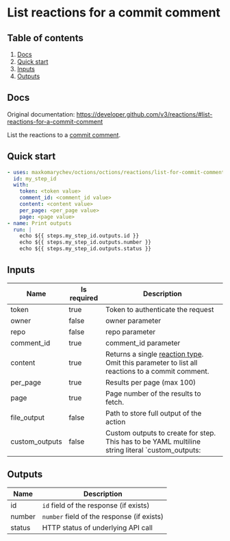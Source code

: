 # List reactions for a commit comment

## Table of contents

1. [Docs](#docs)
1. [Quick start](#quick-start)
1. [Inputs](#inputs)
1. [Outputs](#outputs)

<a name="quick-start" ></a>
## Docs

Original documentation: https://developer.github.com/v3/reactions/#list-reactions-for-a-commit-comment

List the reactions to a [commit comment](https://developer.github.com/v3/repos/comments/).


<a name="quick start" ></a>
## Quick start

```yaml
- uses: maxkomarychev/octions/octions/reactions/list-for-commit-comment@master
  id: my_step_id
  with:
    token: <token value>
    comment_id: <comment_id value>
    content: <content value>
    per_page: <per_page value>
    page: <page value>
- name: Print outputs
  run: |
    echo ${{ steps.my_step_id.outputs.id }}
    echo ${{ steps.my_step_id.outputs.number }}
    echo ${{ steps.my_step_id.outputs.status }}
```


<a name="inputs" ></a>
## Inputs

| Name | Is required | Description |
|---|---|---|
|token|true|Token to authenticate the request
|owner|false|owner parameter
|repo|false|repo parameter
|comment_id|true|comment_id parameter
|content|true|Returns a single [reaction type](https://developer.github.com/v3/reactions/#reaction-types). Omit this parameter to list all reactions to a commit comment.
|per_page|true|Results per page (max 100)
|page|true|Page number of the results to fetch.
|file_output|false|Path to store full output of the action
|custom_outputs|false|Custom outputs to create for step. This has to be YAML multiline string literal  `custom_outputs: |<newline> output_name:path.in.result`

<a name="outputs" ></a>
## Outputs

| Name | Description |
|---|---|
|id|`id` field of the response (if exists)|
|number|`number` field of the response (if exists)|
|status|HTTP status of underlying API call|

